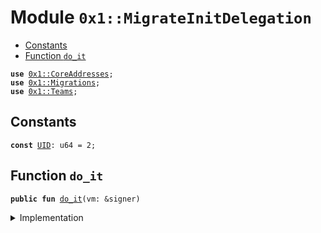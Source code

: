 
<a name="0x1_MigrateInitDelegation"></a>

# Module `0x1::MigrateInitDelegation`



-  [Constants](#@Constants_0)
-  [Function `do_it`](#0x1_MigrateInitDelegation_do_it)


<pre><code><b>use</b> <a href="CoreAddresses.md#0x1_CoreAddresses">0x1::CoreAddresses</a>;
<b>use</b> <a href="Migrations.md#0x1_Migrations">0x1::Migrations</a>;
<b>use</b> <a href="Teams.md#0x1_Teams">0x1::Teams</a>;
</code></pre>



<a name="@Constants_0"></a>

## Constants


<a name="0x1_MigrateInitDelegation_UID"></a>



<pre><code><b>const</b> <a href="Migrations.md#0x1_MigrateInitDelegation_UID">UID</a>: u64 = 2;
</code></pre>



<a name="0x1_MigrateInitDelegation_do_it"></a>

## Function `do_it`



<pre><code><b>public</b> <b>fun</b> <a href="Migrations.md#0x1_MigrateInitDelegation_do_it">do_it</a>(vm: &signer)
</code></pre>



<details>
<summary>Implementation</summary>


<pre><code><b>public</b> <b>fun</b> <a href="Migrations.md#0x1_MigrateInitDelegation_do_it">do_it</a>(vm: &signer) {
  <a href="CoreAddresses.md#0x1_CoreAddresses_assert_vm">CoreAddresses::assert_vm</a>(vm);
  <b>if</b> (!<a href="Migrations.md#0x1_Migrations_has_run">Migrations::has_run</a>(<a href="Migrations.md#0x1_MigrateInitDelegation_UID">UID</a>)) {
    <a href="Teams.md#0x1_Teams_vm_init">Teams::vm_init</a>(vm);
    // also initialize relevant state in <a href="TowerState.md#0x1_TowerState">TowerState</a>
    // TowerState::init_team_thresholds(vm);
    <a href="Migrations.md#0x1_Migrations_push">Migrations::push</a>(vm, <a href="Migrations.md#0x1_MigrateInitDelegation_UID">UID</a>, b"MigrateInitTeams");
  }
}
</code></pre>



</details>


[//]: # ("File containing references which can be used from documentation")
[ACCESS_CONTROL]: https://github.com/diem/dip/blob/main/dips/dip-2.md
[ROLE]: https://github.com/diem/dip/blob/main/dips/dip-2.md#roles
[PERMISSION]: https://github.com/diem/dip/blob/main/dips/dip-2.md#permissions
